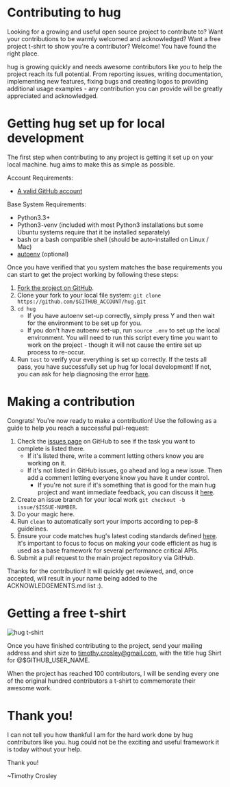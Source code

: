 Contributing to hug
=========
Looking for a growing and useful open source project to contribute to?
Want your contributions to be warmly welcomed and acknowledged?
Want a free project t-shirt to show you're a contributor?
Welcome! You have found the right place.

hug is growing quickly and needs awesome contributors like *you* to help the project reach its full potential.
From reporting issues, writing documentation, implementing new features, fixing bugs and creating logos to providing additional usage examples - any contribution you can provide will be greatly appreciated and acknowledged.

Getting hug set up for local development
=========
The first step when contributing to any project is getting it set up on your local machine. hug aims to make this as simple as possible.

Account Requirements:

- [A valid GitHub account](https://github.com/join)

Base System Requirements:

- Python3.3+
- Python3-venv (included with most Python3 installations but some Ubuntu systems require that it be installed separately)
- bash or a bash compatible shell (should be auto-installed on Linux / Mac)
- [autoenv](https://github.com/kennethreitz/autoenv) (optional)

Once you have verified that you system matches the base requirements you can start to get the project working by following these steps:

1. [Fork the project on GitHub](https://github.com/timothycrosley/hug/fork).
2. Clone your fork to your local file system:
    `git clone https://github.com/$GITHUB_ACCOUNT/hug.git`
3. `cd hug`
    - If you have autoenv set-up correctly, simply press Y and then wait for the environment to be set up for you.
    - If you don't have autoenv set-up, run `source .env` to set up the local environment. You will need to run this script every time you want to work on the project - though it will not cause the entire set up process to re-occur.
4. Run `test` to verify your everything is set up correctly. If the tests all pass, you have successfully set up hug for local development! If not, you can ask for help diagnosing the error [here](https://gitter.im/timothycrosley/hug).

Making a contribution
=========
Congrats! You're now ready to make a contribution! Use the following as a guide to help you reach a successful pull-request:

1. Check the [issues page](https://github.com/timothycrosley/hug/issues) on GitHub to see if the task you want to complete is listed there.
    - If it's listed there, write a comment letting others know you are working on it.
    - If it's not listed in GitHub issues, go ahead and log a new issue. Then add a comment letting everyone know you have it under control.
        - If you're not sure if it's something that is good for the main hug project and want immediate feedback, you can discuss it [here](https://gitter.im/timothycrosley/hug).
2. Create an issue branch for your local work `git checkout -b issue/$ISSUE-NUMBER`.
3. Do your magic here.
4. Run `clean` to automatically sort your imports according to pep-8 guidelines.
5. Ensure your code matches hug's latest coding standards defined [here](https://github.com/timothycrosley/hug/blob/develop/CODING_STANDARD.md). It's important to focus to focus on making your code efficient as hug is used as a base framework for several performance critical APIs.
7. Submit a pull request to the main project repository via GitHub.

Thanks for the contribution! It will quickly get reviewed, and, once accepted, will result in your name being added to the ACKNOWLEDGEMENTS.md list :).

Getting a free t-shirt
=========
![hug t-shirt](https://raw.github.com/timothycrosley/hug/develop/artwork/t-shirt.png)

Once you have finished contributing to the project, send your mailing address and shirt size to timothy.crosley@gmail.com, with the title hug Shirt for @$GITHUB_USER_NAME.

When the project has reached 100 contributors, I will be sending every one of the original hundred contributors a t-shirt to commemorate their awesome work.

Thank you!
=========
I can not tell you how thankful I am for the hard work done by hug contributors like you. hug could not be the exciting and useful framework it is today without your help.

Thank you!

~Timothy Crosley
